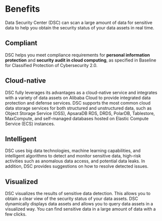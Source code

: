 # Benefits

Data Security Center \(DSC\) can scan a large amount of data for sensitive data to help you obtain the security status of your data assets in real time.

## Compliant

DSC helps you meet compliance requirements for **personal information protection** and **security audit in cloud computing**, as specified in Baseline for Classified Protection of Cybersecurity 2.0.

## Cloud-native

DSC fully leverages its advantages as a cloud-native service and integrates with a variety of data assets on Alibaba Cloud to provide integrated data protection and defense services. DSC supports the most common cloud data storage services for both structured and unstructured data, such as Object Storage Service \(OSS\), ApsaraDB RDS, DRDS, PolarDB, Tablestore, MaxCompute, and self-managed databases hosted on Elastic Compute Service \(ECS\) instances.

## Intelligent

DSC uses big data technologies, machine learning capabilities, and intelligent algorithms to detect and monitor sensitive data, high-risk activities such as anomalous data access, and potential data leaks. In addition, DSC provides suggestions on how to resolve detected issues.

## Visualized

DSC visualizes the results of sensitive data detection. This allows you to obtain a clear view of the security status of your data assets. DSC dynamically displays data assets and allows you to query data assets in a visualized way. You can find sensitive data in a large amount of data with a few clicks.

